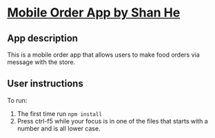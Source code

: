 # <a href="https://github.com/rhildred/ES6OrderBot" target="_blank">Mobile Order App by Shan He</a>

## App description

This is a mobile order app that allows users to make food orders via message with the store.

## User instructions
To run:

1. The first time run `npm install`
2. Press ctrl-f5 while your focus is in one of the files that starts with a number and is all lower case.
